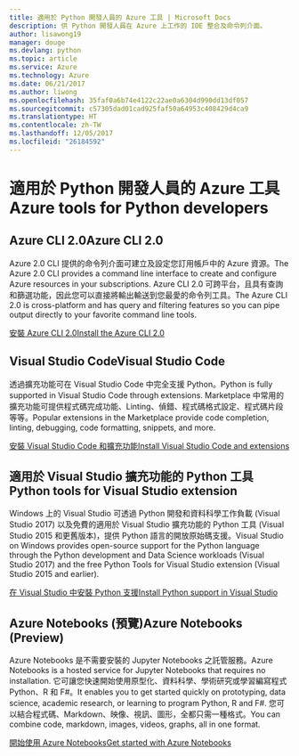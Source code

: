 ```yaml
---
title: 適用於 Python 開發人員的 Azure 工具 | Microsoft Docs
description: 供 Python 開發人員在 Azure 上工作的 IDE 整合及命令列介面。
author: lisawong19
manager: douge
ms.devlang: python
ms.topic: article
ms.service: Azure
ms.technology: Azure
ms.date: 06/21/2017
ms.author: liwong
ms.openlocfilehash: 35faf0a6b74e4122c22ae0a6304d990dd13df057
ms.sourcegitcommit: c57305dad01cad925faf50a64953c408429d4ca9
ms.translationtype: HT
ms.contentlocale: zh-TW
ms.lasthandoff: 12/05/2017
ms.locfileid: "26184592"
---
```

# <a name="azure-tools-for-python-developers"></a><span data-ttu-id="c33aa-103">適用於 Python 開發人員的 Azure 工具</span><span class="sxs-lookup"><span data-stu-id="c33aa-103">Azure tools for Python developers</span></span>

## <a name="azure-cli-20"></a><span data-ttu-id="c33aa-104">Azure CLI 2.0</span><span class="sxs-lookup"><span data-stu-id="c33aa-104">Azure CLI 2.0</span></span>

<span data-ttu-id="c33aa-105">Azure 2.0 CLI 提供的命令列介面可建立及設定您訂用帳戶中的 Azure 資源。</span><span class="sxs-lookup"><span data-stu-id="c33aa-105">The Azure 2.0 CLI provides a command line interface to create and configure Azure resources in your subscriptions.</span></span> <span data-ttu-id="c33aa-106">Azure CLI 2.0 可跨平台，且具有查詢和篩選功能，因此您可以直接將輸出輸送到您最愛的命令列工具。</span><span class="sxs-lookup"><span data-stu-id="c33aa-106">The Azure CLI 2.0 is cross-platform and has query and filtering features so you can pipe output directly to your favorite command line tools.</span></span> 

[<span data-ttu-id="c33aa-107">安裝 Azure CLI 2.0</span><span class="sxs-lookup"><span data-stu-id="c33aa-107">Install the Azure CLI 2.0</span></span>](https://docs.microsoft.com/cli/azure/install-azure-cli)

## <a name="visual-studio-code"></a><span data-ttu-id="c33aa-108">Visual Studio Code</span><span class="sxs-lookup"><span data-stu-id="c33aa-108">Visual Studio Code</span></span>
<span data-ttu-id="c33aa-109">透過擴充功能可在 Visual Studio Code 中完全支援 Python。</span><span class="sxs-lookup"><span data-stu-id="c33aa-109">Python is fully supported in Visual Studio Code through extensions.</span></span> <span data-ttu-id="c33aa-110">Marketplace 中常用的擴充功能可提供程式碼完成功能、Linting、偵錯、程式碼格式設定、程式碼片段等等。</span><span class="sxs-lookup"><span data-stu-id="c33aa-110">Popular extensions in the Marketplace provide code completion, linting, debugging, code formatting, snippets, and more.</span></span>

[<span data-ttu-id="c33aa-111">安裝 Visual Studio Code 和擴充功能</span><span class="sxs-lookup"><span data-stu-id="c33aa-111">Install Visual Studio Code and extensions</span></span>](https://code.visualstudio.com/docs/languages/python)

## <a name="python-tools-for-visual-studio-extension"></a><span data-ttu-id="c33aa-112">適用於 Visual Studio 擴充功能的 Python 工具</span><span class="sxs-lookup"><span data-stu-id="c33aa-112">Python tools for Visual Studio extension</span></span>
<span data-ttu-id="c33aa-113">Windows 上的 Visual Studio 可透過 Python 開發和資料科學工作負載 (Visual Studio 2017) 以及免費的適用於 Visual Studio 擴充功能的 Python 工具 (Visual Studio 2015 和更舊版本)，提供 Python 語言的開放原始碼支援。</span><span class="sxs-lookup"><span data-stu-id="c33aa-113">Visual Studio on Windows provides open-source support for the Python language through the Python development and Data Science workloads (Visual Studio 2017) and the free Python Tools for Visual Studio extension (Visual Studio 2015 and earlier).</span></span> 

[<span data-ttu-id="c33aa-114">在 Visual Studio 中安裝 Python 支援</span><span class="sxs-lookup"><span data-stu-id="c33aa-114">Install Python support in Visual Studio</span></span>](https://docs.microsoft.com/visualstudio/python/installation)

## <a name="azure-notebooks-preview"></a><span data-ttu-id="c33aa-115">Azure Notebooks (預覽)</span><span class="sxs-lookup"><span data-stu-id="c33aa-115">Azure Notebooks (Preview)</span></span>
<span data-ttu-id="c33aa-116">Azure Notebooks 是不需要安裝的 Jupyter Notebooks 之託管服務。</span><span class="sxs-lookup"><span data-stu-id="c33aa-116">Azure Notebooks is a hosted service for Jupyter Notebooks that requires no installation.</span></span> <span data-ttu-id="c33aa-117">它可讓您快速開始使用原型化、資料科學、學術研究或學習編寫程式 Python、R 和 F#。</span><span class="sxs-lookup"><span data-stu-id="c33aa-117">It enables you to get started quickly on prototyping, data science, academic research, or learning to program Python, R and F#.</span></span> <span data-ttu-id="c33aa-118">您可以結合程式碼、Markdown、映像、視訊、圖形，全都只需一種格式。</span><span class="sxs-lookup"><span data-stu-id="c33aa-118">You can combine code, markdown, images, videos, graphs, all in one format.</span></span>

[<span data-ttu-id="c33aa-119">開始使用 Azure Notebooks</span><span class="sxs-lookup"><span data-stu-id="c33aa-119">Get started with Azure Notebooks</span></span>](https://notebooks.azure.com/)
